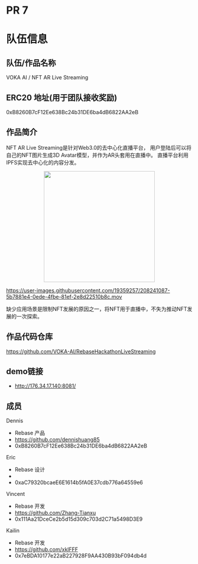 # PR 7

# 队伍信息

## 队伍/作品名称

VOKA AI / NFT AR Live Streaming

## ERC20 地址(用于团队接收奖励)

0xB8260B7cF12Ee638Bc24b31DE6ba4dB6822AA2eB

## 作品简介

NFT AR Live Streaming是针对Web3.0的去中心化直播平台，
用户登陆后可以将自己的NFT图片生成3D Avatar模型，并作为AR头套用在直播中。
直播平台利用IPFS实现去中心化的内容分发。

<div align="center">
  <img src=https://github.com/VOKA-AI/2022Q4-hackathon/blob/main/projects/PR07-VokaAI/docs/Mfer.png width="300"/>
</div>

https://user-images.githubusercontent.com/19359257/208241087-5b7881e4-0ede-4fbe-81ef-2e8d22510b8c.mov

缺少应用场景是限制NFT发展的原因之一，将NFT用于直播中，不失为推动NFT发展的一次探索。

## 作品代码仓库

https://github.com/VOKA-AI/RebaseHackathonLiveStreaming

## demo链接

- http://176.34.17.140:8081/

## 成员

Dennis
- Rebase 产品
- https://github.com/dennishuang85
- 0xB8260B7cF12Ee638Bc24b31DE6ba4dB6822AA2eB

Eric
- Rebase 设计
- 
- 0xaC79320bcaeE6E1614b5fA0E37cdb776a64559e6

Vincent
- Rebase 开发
- https://github.com/Zhang-Tianxu
- 0x111Aa21DceCe2b5d15d309c703d2C71a5498D3E9

Kailin
- Rebase 开发
- https://github.com/xklFFF
- 0x7eBDA10177e22aB227928F9AA430B93bF094db4d

